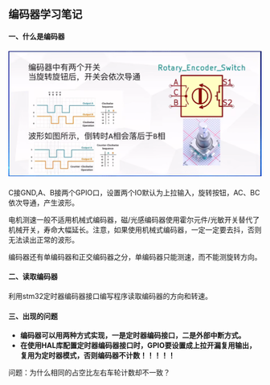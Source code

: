 ## 编码器学习笔记

#### 一、什么是编码器

#### <img src="https://raw.githubusercontent.com/yyhlovehh/yyhlovehh.github.io/master/202308310225562.png" alt="编码器" style="zoom: 50%;" />

C接GND,A、B接两个GPIO口，设置两个IO默认为上拉输入，旋转按钮，AC、BC依次导通，产生波形。

电机测速一般不适用机械式编码器，磁/光感编码器使用霍尔元件/光敏开关替代了机械开关，寿命大幅延长。注意，如果使用机械式编码器，一定一定要去抖，否则无法读出正常的波形。

编码器还有单编码器和正交编码器之分，单编码器只能测速，而不能测旋转方向。

#### 二、读取编码器

利用stm32定时器编码器接口编写程序读取编码器的方向和转速。

#### 三、出现的问题

- **编码器可以用两种方式实现，一是定时器编码接口，二是外部中断方式。**
- **在使用HAL库配置定时器编码器接口时，GPIO要设置成上拉开漏复用输出，复用为定时器模式，否则编码器不计数！！！！！**

问题：为什么相同的占空比左右车轮计数却不一致？